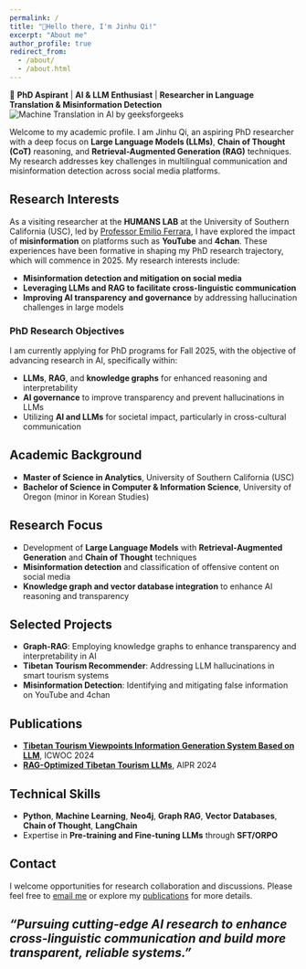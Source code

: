 ```yaml
---
permalink: /
title: "👋Hello there, I'm Jinhu Qi!"
excerpt: "About me"
author_profile: true
redirect_from: 
  - /about/
  - /about.html
---
```


🔬 **PhD Aspirant** | **AI & LLM Enthusiast** | **Researcher in Language Translation & Misinformation Detection**
![Machine Translation in AI by geeksforgeeks](https://media.geeksforgeeks.org/wp-content/uploads/20231226141038/Machine-Translation-Model.png)

Welcome to my academic profile. I am Jinhu Qi, an aspiring PhD researcher with a deep focus on **Large Language Models (LLMs)**, **Chain of Thought (CoT)** reasoning, and **Retrieval-Augmented Generation (RAG)** techniques. My research addresses key challenges in multilingual communication and misinformation detection across social media platforms.

## Research Interests

As a visiting researcher at the **HUMANS LAB** at the University of Southern California (USC), led by [Professor Emilio Ferrara](http://www.emilio.ferrara.name/), I have explored the impact of **misinformation** on platforms such as **YouTube** and **4chan**. These experiences have been formative in shaping my PhD research trajectory, which will commence in 2025. My research interests include:

- **Misinformation detection and mitigation on social media**  
- **Leveraging LLMs and RAG to facilitate cross-linguistic communication**  
- **Improving AI transparency and governance** by addressing hallucination challenges in large models

### PhD Research Objectives

I am currently applying for PhD programs for Fall 2025, with the objective of advancing research in AI, specifically within:

- **LLMs**, **RAG**, and **knowledge graphs** for enhanced reasoning and interpretability  
- **AI governance** to improve transparency and prevent hallucinations in LLMs  
- Utilizing **AI and LLMs** for societal impact, particularly in cross-cultural communication

## Academic Background

- **Master of Science in Analytics**, University of Southern California (USC)  
- **Bachelor of Science in Computer & Information Science**, University of Oregon (minor in Korean Studies)

## Research Focus

- Development of **Large Language Models** with **Retrieval-Augmented Generation** and **Chain of Thought** techniques  
- **Misinformation detection** and classification of offensive content on social media  
- **Knowledge graph and vector database integration** to enhance AI reasoning and transparency

## Selected Projects

- **Graph-RAG**: Employing knowledge graphs to enhance transparency and interpretability in AI  
- **Tibetan Tourism Recommender**: Addressing LLM hallucinations in smart tourism systems  
- **Misinformation Detection**: Identifying and mitigating false information on YouTube and 4chan

## Publications

- **[Tibetan Tourism Viewpoints Information Generation System Based on LLM](https://arxiv.org/abs/2407.13561)**, ICWOC 2024  
- **[RAG-Optimized Tibetan Tourism LLMs](https://arxiv.org/abs/2408.12003)**, AIPR 2024  

## Technical Skills

- **Python**, **Machine Learning**, **Neo4j**, **Graph RAG**, **Vector Databases**, **Chain of Thought**, **LangChain**  
- Expertise in **Pre-training and Fine-tuning LLMs** through **SFT/ORPO**

## Contact

I welcome opportunities for research collaboration and discussions. Please feel free to [email me](mailto:qijinhu1218@gmail.com) or explore my [publications](https://arxiv.org/abs/2407.13561) for more details.

_“Pursuing cutting-edge AI research to enhance cross-linguistic communication and build more transparent, reliable systems.”_  
------

